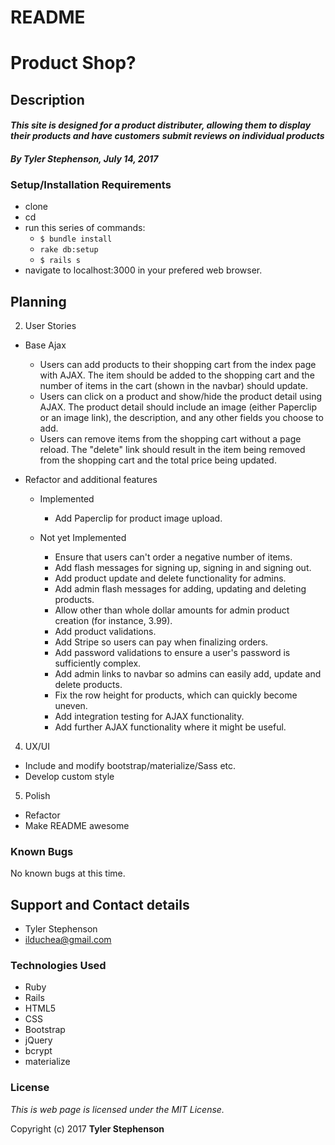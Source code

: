 <!-- E-commerce site. Uses `bcrypt` and `materialize`. There's a seed file. Set up your own admin. If you have questions, I'll be in Bali with no email. Ask someone else.

To set up:

* `rake db:setup`

* Sorry, didn't get around to tests. It mostly works. There might be a few bugs. -->
# README

# Product Shop?

## Description

#### _**This site is designed for a product distributer, allowing them to display their products and have customers submit reviews on individual products**_

#### _**By Tyler Stephenson, July 14, 2017**_

### Setup/Installation Requirements
* clone <link to repo>
* cd <local repo>
* run this series of commands:
  * `$ bundle install`
  * `rake db:setup`
  * `$ rails s`
* navigate to localhost:3000 in your prefered web browser.

## Planning

<!-- 1. Specs
  * Use Bootstrap for base styling.
  * user model.
      * name - string
      * email - string
      * password_hash - string
      * password_salt - string
      * admin - boolean
      * timestamps
  * user validations.
    * presence and uniqueness of email

  * product model.
      * name - string
      * cost - number
      * origin - string
      * description - string
      * timestamps
  * product validations.
    * presence of name
    * presence of cost
    * presence of origin
  * product relationships
    * has many reviews

  * review model.
      * author - string
      * body - string
      * product_id - integer
      * timestamps
  * review validations.
    * presence of author
    * presence of body
  * review relationships
    * belongs to product

  * seeding using Faker
    * 50 products
    * 250 reviews -->

2. User Stories

  * Base Ajax
    * Users can add products to their shopping cart from the index page with AJAX. The item should be added to the shopping cart and the number of items in the cart (shown in the navbar) should update.
    * Users can click on a product and show/hide the product detail using AJAX. The product detail should include an image (either Paperclip or an image link), the description, and any other fields you choose to add.
    * Users can remove items from the shopping cart without a page reload. The "delete" link should result in the item being removed from the shopping cart and the total price being updated.

  * Refactor and additional features
    * Implemented
      * Add Paperclip for product image upload.

    * Not yet Implemented
      * Ensure that users can't order a negative number of items.
      * Add flash messages for signing up, signing in and signing out.
      * Add product update and delete functionality for admins.
      * Add admin flash messages for adding, updating and deleting products.
      * Allow other than whole dollar amounts for admin product creation (for instance, 3.99).
      * Add product validations.
      * Add Stripe so users can pay when finalizing orders.
      * Add password validations to ensure a user's password is sufficiently complex.
      * Add admin links to navbar so admins can easily add, update and delete products.
      * Fix the row height for products, which can quickly become uneven.
      * Add integration testing for AJAX functionality.
      * Add further AJAX functionality where it might be useful.

4. UX/UI
  * Include and modify bootstrap/materialize/Sass etc.
  * Develop custom style

5. Polish
  * Refactor
  * Make README awesome

### Known Bugs
No known bugs at this time.

## Support and Contact details
* Tyler Stephenson
* ilduchea@gmail.com

### Technologies Used

* Ruby
* Rails
* HTML5
* CSS
* Bootstrap
* jQuery
* bcrypt
* materialize

### License

*This is web page is licensed under the MIT License.*

Copyright (c) 2017 **Tyler Stephenson**
